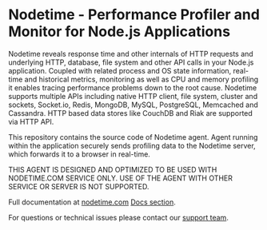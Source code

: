 Nodetime - Performance Profiler and Monitor for Node.js Applications
===========================================
Nodetime reveals response time and other internals of HTTP requests and underlying HTTP, database, file system and other API calls in your Node.js application. Coupled with related process and OS state information, real-time and historical metrics, monitoring as well as CPU and memory profiling it enables tracing performance problems down to the root cause. Nodetime supports multiple APIs including native HTTP client, file system, cluster and sockets, Socket.io, Redis, MongoDB, MySQL, PostgreSQL, Memcached and Cassandra. HTTP based data stores like CouchDB and Riak are supported via HTTP API.

This repository contains the source code of Nodetime agent. Agent running within the application securely sends profiling data to the Nodetime server, which forwards it to a browser in real-time. 

THIS AGENT IS DESIGNED AND OPTIMIZED TO BE USED WITH NODETIME.COM SERVICE ONLY. USE OF THE AGENT WITH OTHER SERVICE OR SERVER IS NOT SUPPORTED.

Full documentation at [nodetime.com](http://nodetime.com) [Docs section](http://nodetime.com/docs).

For questions or technical issues please contact our [support team](http://support.nodetime.com).


